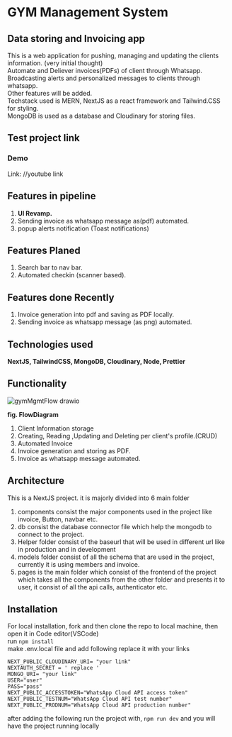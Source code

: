 # **GYM Management System**
## **Data storing and Invoicing app**
This is a web application for pushing, managing and updating the clients information. (very initial thought) <br/>
Automate and Deliever invoices(PDFs) of client through Whatsapp.<br/>
Broadcasting alerts and personalized messages to clients through whatsapp.<br/>
Other features will be added.<br/>
Techstack used is MERN, NextJS as a react framework and Tailwind.CSS for styling.<br/>
MongoDB is used as a database and Cloudinary for storing files.

## Test project link


### Demo
Link: //youtube link

## Features in pipeline
1. **UI Revamp.**
2. Sending invoice as whatsapp message as(pdf) automated.
3. popup alerts notification (Toast notifications)

## Features Planed
1. Search bar to nav bar.
2. Automated checkin (scanner based).

## Features done Recently
1. Invoice generation into pdf and saving as PDF locally.
2. Sending invoice as whatsapp message (as png) automated.

## Technologies used
**NextJS, TailwindCSS, MongoDB, Cloudinary, Node, Prettier**

## Functionality

![gymMgmtFlow drawio](https://user-images.githubusercontent.com/33827410/204362722-cefa0fce-a1fb-4a93-b17e-b6ee3d761c43.png)

**fig. FlowDiagram**

1. Client Information storage
  1. Creating, Reading ,Updating and Deleting per client's profile.(CRUD)
2. Automated Invoice
  1. Invoice generation and storing as PDF.
  2. Invoice as whatsapp message automated.

## Architecture



This is a NextJS project. it is majorly divided into 6 main folder 
1. components consist the major components used in the project like invoice, Button, navbar etc.
2. db consist the database connector file which help the mongodb to connect to the project.
3. Helper folder consist of the baseurl that will be used in different url like in production and in development
4. models folder consist of all the schema that are used in the project, currently it is using members and invoice.
5. pages is the main folder which consist of the frontend of the project which takes all the components from the other folder and presents it to user, it consist of all the api calls, authenticator etc.

## Installation 
For local installation,
 fork and then clone the repo to local machine,
then open it in Code editor(VSCode) <br/>
run `npm install` <br/>
make .env.local file and add following 
replace it with your links

`NEXT_PUBLIC_CLOUDINARY_URI= "your link" ` <br/>
`NEXTAUTH_SECRET = ' replace ' ` <br/>
`MONGO_URI= "your link"` <br/>
`USER="user"` <br/>
`PASS="pass"` <br/>
`NEXT_PUBLIC_ACCESSTOKEN="WhatsApp Cloud API access token"` <br/>
`NEXT_PUBLIC_TESTNUM="WhatsApp Cloud API test number"` <br/>
`NEXT_PUBLIC_PRODNUM="WhatsApp Cloud API production number"` <br/>

after adding the following run the project with, 
`npm run dev`
and you will have the project running locally

